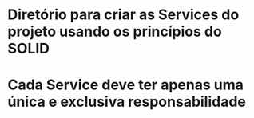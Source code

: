 # Diretório para criar as Services do projeto usando os princípios do SOLID

# Cada Service deve ter apenas uma única e exclusiva responsabilidade
